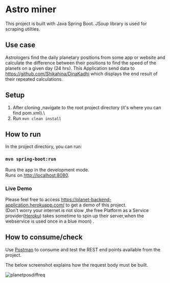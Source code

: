 # Astro miner

This project is built with Java Spring Boot. JSoup library is used for scraping utilties. 

## Use case

Astrologers find the daily planetary positions from some app or website and calculate the difference between their positions to find the speed of the planets on a given day (24 hrs). 
This Application send data to https://github.com/Shikahina/DinaKadhi which displays the end result of their repeated calculations.

## Setup

1) After cloning ,navigate to the root project directory (it's where you can find pom.xml).\
2) Run `mvn clean install`

## How to run

In the project directory, you can run:

### `mvn spring-boot:run`

Runs the app in the development mode.\
Runs on [http://localhost:8080](http://localhost:8080). 


### Live Demo
Please feel free to access https://planet-backend-application.herokuapp.com/ to get a demo of this project. \
(Don't worry your internet is not slow ,the free Platform as a Service provider([Heroku](https://www.heroku.com/)) takes sometime to spin up their server,when the webservice is used once in a blue moon) .

## How to consume/check 

Use [Postman](https://www.postman.com/) to consume and test the REST end points available from the project. 

The below screenshot explains how the request body must be built.  

![planetposdiffreq](https://user-images.githubusercontent.com/62425476/128444451-ed908115-ad6b-427e-991e-df5e0a77de96.png)
